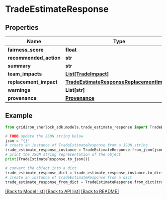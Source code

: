 # TradeEstimateResponse


## Properties

Name | Type | Description | Notes
------------ | ------------- | ------------- | -------------
**fairness_score** | **float** |  | 
**recommended_action** | **str** |  | 
**summary** | **str** |  | [optional] 
**team_impacts** | [**List[TradeImpact]**](TradeImpact.md) |  | 
**replacement_impact** | [**TradeEstimateResponseReplacementImpact**](TradeEstimateResponseReplacementImpact.md) |  | [optional] 
**warnings** | **List[str]** |  | [optional] 
**provenance** | [**Provenance**](Provenance.md) |  | 

## Example

```python
from gridiron_sherlock_sdk.models.trade_estimate_response import TradeEstimateResponse

# TODO update the JSON string below
json = "{}"
# create an instance of TradeEstimateResponse from a JSON string
trade_estimate_response_instance = TradeEstimateResponse.from_json(json)
# print the JSON string representation of the object
print(TradeEstimateResponse.to_json())

# convert the object into a dict
trade_estimate_response_dict = trade_estimate_response_instance.to_dict()
# create an instance of TradeEstimateResponse from a dict
trade_estimate_response_from_dict = TradeEstimateResponse.from_dict(trade_estimate_response_dict)
```
[[Back to Model list]](../README.md#documentation-for-models) [[Back to API list]](../README.md#documentation-for-api-endpoints) [[Back to README]](../README.md)


